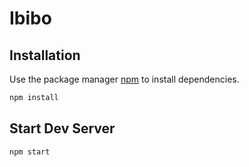 # Ibibo

## Installation

Use the package manager [npm](https://www.npmjs.com/) to install dependencies.

```bash
npm install
```

## Start Dev Server

```python
npm start